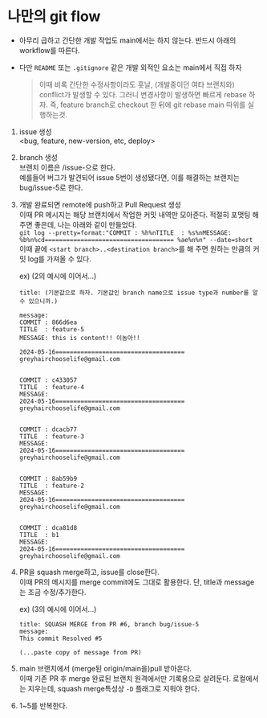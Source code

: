 # 나만의 git flow

- 아무리 급하고 간단한 개발 작업도 main에서는 하지 않는다. 반드시 아래의 workflow를 따른다.
- 다만 `README` 또는 `.gitignore` 같은 개발 외적인 요소는 main에서 직접 하자  
  
  >이때 비록 간단한 수정사항이라도 훗날, (개발중이던 여타 브랜치와) conflict가 발생할 수 있다. 그러니
  변경사항이 발생하면 빠르게 rebase 하자. 즉, feature branch로 checkout 한 뒤에 git rebase main 따위를
  실행하는것.

1. issue 생성  
   <bug, feature, new-version, etc, deploy>

2. branch 생성  
   브랜치 이름은 <issue type>/issue-<issue number>으로 한다.  
   예를들어 버그가 발견되어 issue 5번이 생성됐다면, 이를 해결하는 브랜치는 bug/issue-5로 한다.

3. 개발 완료되면 remote에 push하고  Pull Request 생성  
   이때 PR 메시지는 해당 브랜치에서 작업한 커밋 내역만 모아준다. 적절히 포맷팅 해주면 좋은데, 나는 아래와
   같이 만들었다.  
   `git log --pretty=format:"COMMIT : %h%nTITLE  : %s%nMESSAGE: %b%n%cd==================================== %ae%n%n" --date=short`  
   이때 끝에 `<start branch>..<destination branch>`를 해 주면 원하는 만큼의 커밋 log를 가져올 수 있다.
   
   ex) (2의 예시에 이어서...)
   ```message for PR
   title: (기본값으로 하자. 기본값인 branch name으로 issue type과 number를 알 수 있으니까.)

   message: 
   COMMIT : 866d6ea
   TITLE  : feature-5
   MESSAGE: this is content!! 이놈아!!

   2024-05-16==================================== greyhairchooselife@gmail.com


   COMMIT : c433057
   TITLE  : feature-4
   MESSAGE: 
   2024-05-16==================================== greyhairchooselife@gmail.com


   COMMIT : dcacb77
   TITLE  : feature-3
   MESSAGE: 
   2024-05-16==================================== greyhairchooselife@gmail.com


   COMMIT : 8ab59b9
   TITLE  : feature-2
   MESSAGE: 
   2024-05-16==================================== greyhairchooselife@gmail.com


   COMMIT : dca81d8
   TITLE  : b1
   MESSAGE: 
   2024-05-16==================================== greyhairchooselife@gmail.com
   ```

4. PR을 squash merge하고, issue를 close한다.  
   이때 PR의 메시지를 merge commit에도 그대로 활용한다. 단, title과 message는 조금 수정/추가한다.  
   
   ex) (3의 예시에 이어서...)
   ```(squash)merge commit message
   title: SQUASH MERGE from PR #6, branch bug/issue-5
   message:
   This commit Resolved #5
   
   (...paste copy of message from PR)
   ```

5. main 브랜치에서 (merge된 origin/main을)pull 받아온다.  
   이때 기존 PR 후 merge 완료된 브랜치 원격에서만 기록용으로 살려둔다. 로컬에서는 지우는데, squash
   merge특성상 `-D` 플래그로 지워야 한다.
   
6. 1~5를 반복한다.
